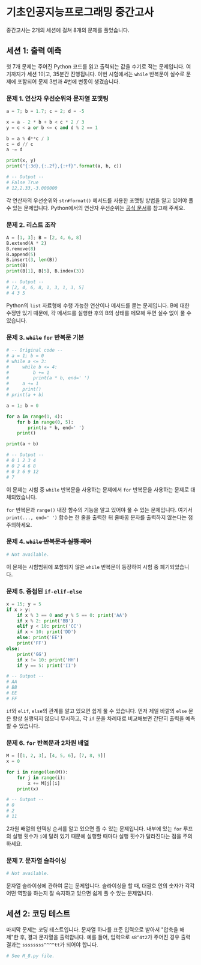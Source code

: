 # 기초인공지능프로그래밍 중간고사

중간고사는 2개의 세션에 걸쳐 8개의 문제를 풀었습니다.

## 세션 1: 출력 예측

첫 7개 문제는 주어진 Python 코드를 읽고 출력되는 값을 수기로 적는 문제입니다.
여기까지가 세션 1이고, 35분간 진행됩니다. 이번 시험에서는 `while` 반복문이
실수로 문제에 포함되어 문제 3번과 4번에 변동이 생겼습니다.

### 문제 1. 연산자 우선순위와 문자열 포맷팅

```python
a = 7; b = 1.7; c = 2; d = -5

x = a - 2 * b + b < c * 2 / 3
y = c < a or b <= c and d % 2 == 1

b = a % d**c / 3
c = d // c
a -= d

print(x, y)
print("{:3d},{:.2f},{:+f}".format(a, b, c))

# -- Output --
# False True
# 12,2.33,-3.000000
```

각 연산자의 우선순위와 `str#format()` 메서드를 사용한 포맷팅 방법을 알고 있어야
풀 수 있는 문제입니다. Python에서의 연산자 우선순위는 [공식 문서][1]를 참고해
주세요.

[1]: https://docs.python.org/3/reference/expressions.html#operator-precedence

### 문제 2. 리스트 조작

```python
A = [1, 3]; B = [2, 4, 6, 8]
B.extend(A * 2)
B.remove(8)
B.append(5)
B.insert(3, len(B))
print(B)
print(B[1], B[5], B.index(3))

# -- Output --
# [2, 4, 6, 8, 1, 3, 1, 3, 5]
# 4 3 5
```

Python의 `list` 자료형에 수행 가능한 연산이나 메서드를 묻는 문제입니다. B에 대한
수정만 있기 때문에, 각 메서드를 실행한 후의 B의 상태를 메모해 두면 실수 없이 풀
수 있습니다.

### 문제 3. ~~`while`~~ `for` 반복문 기본

```python
# -- Original code --
# a = 1; b = 0
# while a <= 3:
#     while b <= 4:
#         b += 1
#         print(a * b, end=' ')
#     a += 1
#     print()
# print(a + b)

a = 1; b = 0

for a in range(1, 4):
    for b in range(0, 5):
        print(a * b, end=' ')
    print()

print(a + b)

# -- Output --
# 0 1 2 3 4
# 0 2 4 6 8
# 0 3 6 9 12
# 7
```

이 문제는 시험 중 `while` 반복문을 사용하는 문제에서 `for` 반복문을 사용하는
문제로 대체되었습니다.

`for` 반복문과 `range()` 내장 함수의 기능을 알고 있어야 풀 수 있는 문제입니다.
여기서 `print(..., end=' ')` 함수는 한 줄을 출력한 뒤 줄바꿈 문자를 출력하지
않는다는 점 주의하세요.

### 문제 4. ~~`while` 반복문과 실행 제어~~

```python
# Not available.
```

이 문제는 시험범위에 포함되지 않은 `while` 반복문이 등장하여 시험 중
폐기되었습니다.

### 문제 5. 중첩된 `if-elif-else`

```python
x = 15; y = 5
if x > y:
    if x % 3 == 0 and y % 5 == 0: print('AA')
    if x % 2: print('BB')
    elif y < 10: print('CC')
    if x < 10: print('DD')
    else: print('EE')
    print('FF')
else:
    print('GG')
    if x != 10: print('HH')
    if y == 5: print('II')

# -- Output --
# AA
# BB
# EE
# FF
```

`if`와 `elif`, `else`의 관계를 알고 있으면 쉽게 풀 수 있습니다. 먼저 제일 바깥의
`else` 문은 항상 실행되지 않으니 무시하고, 각 `if` 문을 차례대로 비교해보면
간단히 출력을 예측할 수 있습니다.

### 문제 6. `for` 반복문과 2차원 배열

```python
M = [[1, 2, 3], [4, 5, 6], [7, 8, 9]]
x = 0

for i in range(len(M)):
    for j in range(i):
        x += M[j][i]
    print(x)

# -- Output --
# 0
# 2
# 11
```

2차원 배열의 인덱싱 순서를 알고 있으면 풀 수 있는 문제입니다. 내부에 있는 `for`
루프의 실행 횟수가 `i`에 달려 있기 때문에 실행할 때마다 실행 횟수가 달라진다는
점을 주의하세요.

### 문제 7. 문자열 슬라이싱

```python
# Not available.
```

문자열 슬라이싱에 관하여 묻는 문제입니다. 슬라이싱을 할 때, 대괄호 안의 숫자가
각각 어떤 역할을 하는지 잘 숙지하고 있으면 쉽게 풀 수 있는 문제입니다.

## 세션 2: 코딩 테스트

마지막 문제는 코딩 테스트입니다. 문자열 하나를 표준 입력으로 받아서 "압축을
해제"한 후, 결과 문자열을 출력합니다. 예를 들어, 입력으로 `s8^4t2`가 주어진 경우
출력 결과는 `ssssssss^^^^tt`가 되어야 합니다.

```python
# See M_8.py file.
```
